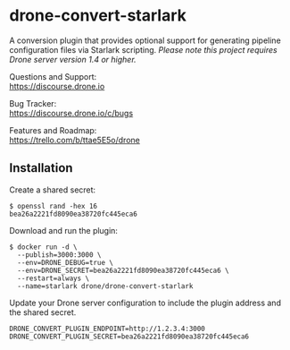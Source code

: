 # drone-convert-starlark

A conversion plugin that provides optional support for generating pipeline configuration files via Starlark scripting. _Please note this project requires Drone server version 1.4 or higher._

Questions and Support:<br/>
https://discourse.drone.io

Bug Tracker:<br/>
https://discourse.drone.io/c/bugs

Features and Roadmap:<br/>
https://trello.com/b/ttae5E5o/drone

## Installation

Create a shared secret:

```text
$ openssl rand -hex 16
bea26a2221fd8090ea38720fc445eca6
```

Download and run the plugin:

```text
$ docker run -d \
  --publish=3000:3000 \
  --env=DRONE_DEBUG=true \
  --env=DRONE_SECRET=bea26a2221fd8090ea38720fc445eca6 \
  --restart=always \
  --name=starlark drone/drone-convert-starlark
```

Update your Drone server configuration to include the plugin address and the shared secret.

```text
DRONE_CONVERT_PLUGIN_ENDPOINT=http://1.2.3.4:3000
DRONE_CONVERT_PLUGIN_SECRET=bea26a2221fd8090ea38720fc445eca6
```
